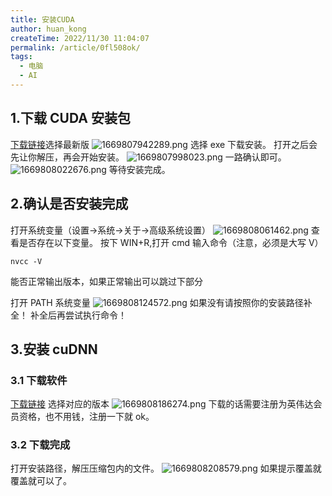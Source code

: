 ```yaml
---
title: 安装CUDA
author: huan_kong
createTime: 2022/11/30 11:04:07
permalink: /article/0fl508ok/
tags: 
  - 电脑
  - AI
---
```


## 1.下载 CUDA 安装包

[下载链接](https://developer.nvidia.com/cuda-toolkit-archive)选择最新版
![1669807942289.png](https://img.huankong.top/i/2022/11/30/63873f4853afc.png)
选择 exe 下载安装。
打开之后会先让你解压，再会开始安装。
![1669807998023.png](https://img.huankong.top/i/2022/11/30/63873f7f3abd0.png)
一路确认即可。
![1669808022676.png](https://img.huankong.top/i/2022/11/30/63873f97dac62.png)
等待安装完成。

## 2.确认是否安装完成

打开系统变量（设置->系统->关于->高级系统设置）
![1669808061462.png](https://img.huankong.top/i/2022/11/30/63873fbe30dee.png)
查看是否存在以下变量。
按下 WIN+R,打开 cmd
输入命令（注意，必须是大写 V）

```batch
nvcc -V
```

能否正常输出版本，如果正常输出可以跳过下部分

打开 PATH 系统变量
![1669808124572.png](https://img.huankong.top/i/2022/11/30/63873ffe18b27.png)
如果没有请按照你的安装路径补全！
补全后再尝试执行命令！

## 3.安装 cuDNN

### 3.1 下载软件

[下载链接](https://developer.nvidia.com/rdp/cudnn-archive)
选择对应的版本
![1669808186274.png](https://img.huankong.top/i/2022/11/30/6387403beabbc.png)
下载的话需要注册为英伟达会员资格，也不用钱，注册一下就 ok。

### 3.2 下载完成

打开安装路径，解压压缩包内的文件。
![1669808208579.png](https://img.huankong.top/i/2022/11/30/63874051ed4fa.png)
如果提示覆盖就覆盖就可以了。
